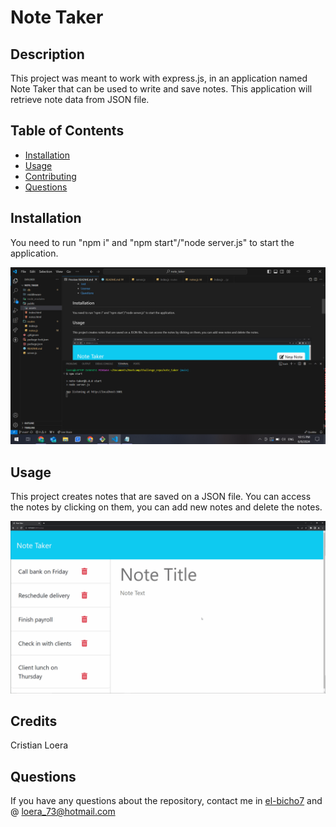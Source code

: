 
  # Note Taker  

  ## Description 
  This project was meant to work with express.js, in an application named Note Taker that can be used to write and save notes. This application will retrieve note data from JSON file. 

  ## Table of Contents 
  - [Installation](#installation)
  - [Usage](#usage)
  - [Contributing](#contributing)
  - [Questions](#questions)

  ## Installation 
  You need to run "npm i" and "npm start"/"node server.js" to start the application.

  ![When you run the server.js in the console this appears.](image.png)

  ## Usage
  This project creates notes that are saved on a JSON file. You can access the notes by clicking on them, you can add new notes and delete the notes. 

  ![Demo of what the page do.](public/assets/11-express-homework-demo.gif)

  ## Credits
  Cristian Loera

  ## Questions
  If you have any questions about the repository, contact me in [el-bicho7](https://github.com/el-bicho7) and @ loera_73@hotmail.com
 
  